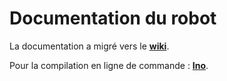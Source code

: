 Documentation du robot
=

La documentation a migré vers le **[wiki](https://github.com/blgatelierl2/robot/wiki)**.

Pour la compilation en ligne de commande : **[Ino](http://inotool.org/)**.

